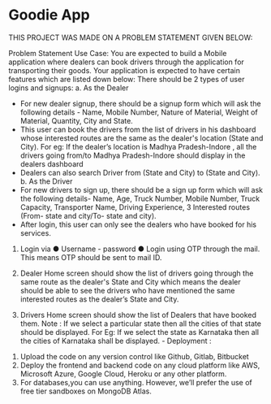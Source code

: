 # Goodie App

THIS PROJECT WAS MADE ON A PROBLEM STATEMENT GIVEN BELOW:


Problem Statement
Use Case:
You are expected to build a Mobile application where dealers can book drivers through the application for transporting their goods. Your application is expected to have certain features which are listed down below:
There should be 2 types of user logins and signups:
a. As the Dealer
- For new dealer signup, there should be a signup form which will ask the
following details - Name, Mobile Number, Nature of Material, Weight of Material, Quantity, City and State.
- This user can book the drivers from the list of drivers in his dashboard whose interested routes are the same as the dealer's location (State and City).
For eg: If the dealer’s location is Madhya Pradesh-Indore , all the drivers going from/to Madhya Pradesh-Indore should display in the dealers dashboard
- Dealers can also search Driver from (State and City) to (State and City).
b. As the Driver
- For new drivers to sign up, there should be a sign up form which will ask the following details- Name, Age, Truck Number, Mobile Number, Truck Capacity,
Transporter Name, Driving Experience, 3 Interested routes (From- state and city/To- state and city).
- After login, this user can only see the dealers who have booked for his services.
1. Login via
● Username - password
● Login using OTP through the mail. This means OTP should be sent to mail ID.
2. Dealer Home screen should show the list of drivers going through the same route as the dealer's State and City which means the dealer should be able to see the drivers who have mentioned the same interested routes as the dealer’s State and City.
 
3. Drivers Home screen should show the list of Dealers that have booked them.
Note : If we select a particular state then all the cities of that state should be displayed. For Eg: If we select the state as Karnataka then all the cities of Karnataka shall be displayed. -
Deployment :
1) Upload the code on any version control like Github, Gitlab, Bitbucket
2) Deploy the frontend and backend code on any cloud platform like AWS, Microsoft Azure, Google Cloud, Heroku or any other platform.
3) For databases,you can use anything. However, we’ll prefer the use of free tier sandboxes on MongoDB Atlas.
